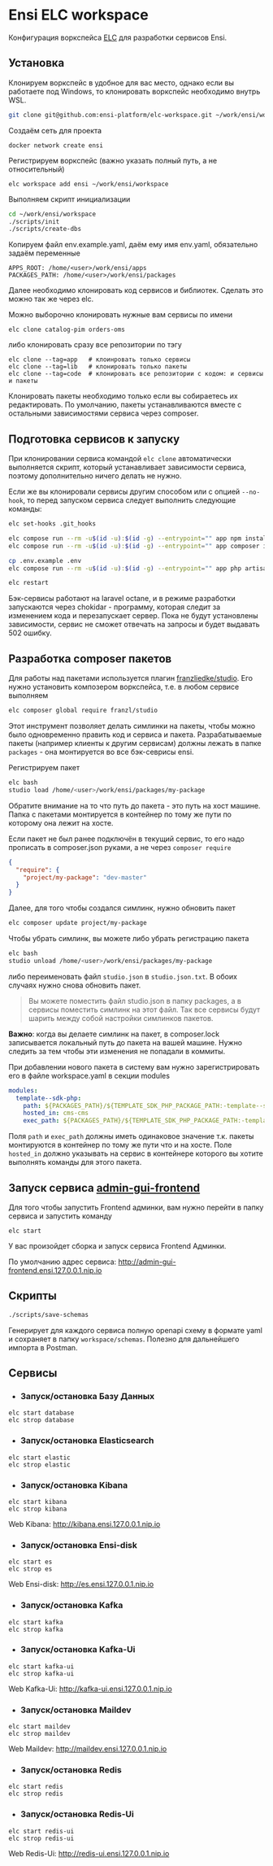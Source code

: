 # Ensi ELC workspace

Конфигурация воркспейса [ELC](https://github.com/ensi-platform/elc) для разработки сервисов Ensi.

## Установка

Клонируем воркспейс в удобное для вас место, однако если вы работаете под Windows, то клонировать воркспейс необходимо внутрь WSL.
```bash
git clone git@github.com:ensi-platform/elc-workspace.git ~/work/ensi/workspace
```
Создаём сеть для проекта
```
docker network create ensi
```
Регистрируем воркспейс (важно указать полный путь, а не относительный)
```
elc workspace add ensi ~/work/ensi/workspace
```
Выполняем скрипт инициализации
```bash
cd ~/work/ensi/workspace
./scripts/init
./scripts/create-dbs
```

Копируем файл env.example.yaml, даём ему имя env.yaml, обязательно задаём переменные
```
APPS_ROOT: /home/<user>/work/ensi/apps
PACKAGES_PATH: /home/<user>/work/ensi/packages
```

Далее необходимо клонировать код сервисов и библиотек.
Сделать это можно так же через elc.

Можно выборочно клонировать нужные вам сервисы по имени
```
elc clone catalog-pim orders-oms
```
либо клонировать сразу все репозитории по тэгу
```
elc clone --tag=app   # клоинровать только сервисы
elc clone --tag=lib   # клонировать только пакеты
elc clone --tag=code  # клонировать все репозитории с кодом: и сервисы и пакеты
```

Клонировать пакеты необходимо только если вы собираетесь их редактировать.
По умолчанию, пакеты устанавливаются вместе с остальными зависимостями сервиса через composer.

## Подготовка сервисов к запуску

При клонировании сервиса командой `elc clone` автоматически выполняется скрипт, который устанавливает зависимости сервиса,
поэтому дополнительно ничего делать не нужно.

Если же вы клонировали сервисы другим способом или с опцией `--no-hook`, то перед запуском сервиса следует выполнить следующие команды:

```bash
elc set-hooks .git_hooks

elc compose run --rm -u$(id -u):$(id -g) --entrypoint="" app npm install
elc compose run --rm -u$(id -u):$(id -g) --entrypoint="" app composer install

cp .env.example .env
elc compose run --rm -u$(id -u):$(id -g) --entrypoint="" app php artisan key:generate

elc restart
```
Бэк-сервисы работают на laravel octane, и в режиме разработки запускаются через chokidar - программу, которая следит за изменением кода и перезапускает сервер.
Пока не будут установлены зависимости, сервис не сможет отвечать на запросы и будет выдавать 502 ошибку.

## Разработка composer пакетов

Для работы над пакетами используется плагин [franzliedke/studio](https://github.com/franzliedke/studio).
Его нужно установить композером воркспейса, т.е. в любом сервисе выполняем
```bash
elc composer global require franzl/studio
```

Этот инструмент позволяет делать симлинки на пакеты, чтобы можно было одновременно править код и сервиса и пакета.
Разрабатываемые пакеты (например клиенты к другим сервисам) должны лежать в папке `packages` - она монтируется во все бэк-севрисы ensi.

Регистрируем пакет
```bash
elc bash
studio load /home/<user>/work/ensi/packages/my-package
```

Обратите внимание на то что путь до пакета - это путь на хост машине. Папка с пакетами монтируется в контейнер по тому же пути
по которому она лежит на хосте.

Если пакет не был ранее подключён в текущий сервис, то его надо прописать в composer.json руками, а не через `composer require`
```json
{
  "require": {
    "project/my-package": "dev-master"
  }
}
```

Далее, для того чтобы создался симлинк, нужно обновить пакет
```bash
elc composer update project/my-package
```

Чтобы убрать симлинк, вы можете либо убрать регистрацию пакета
```bash
elc bash
studio unload /home/<user>/work/ensi/packages/my-package
```
либо переименовать файл `studio.json` в `studio.json.txt`.
В обоих случаях нужно снова обновить пакет.

> Вы можете поместить файл studio.json в папку packages, а в сервисы поместить симлинк на этот файл. Так все сервисы будут шарить между собой настройки симлинков пакетов.

**Важно**: когда вы делаете симлинк на пакет, в composer.lock записывается локальный путь до пакета на вашей машине. Нужно следить за тем чтобы эти изменения не попадали в коммиты.

При добавлении нового пакета в систему вам нужно зарегистрировать его в файле workspace.yaml в секции modules
```yaml
modules:
  template--sdk-php:
    path: ${PACKAGES_PATH}/${TEMPLATE_SDK_PHP_PACKAGE_PATH:-template--sdk-php}
    hosted_in: cms-cms
    exec_path: ${PACKAGES_PATH}/${TEMPLATE_SDK_PHP_PACKAGE_PATH:-template--sdk-php}
```
Поля `path` и `exec_path` должны иметь одинаковое значение т.к. пакеты монтируются в контейнер по тому же пути что и на хосте.
Поле `hosted_in` должно указывать на сервис в контейнере которого вы хотите выполнять команды для этого пакета.

## Запуск сервиса [admin-gui-frontend](https://gitlab.com/greensight/ensi/admin-gui/admin-gui-frontend)
Для того чтобы запустить Frontend админки, вам нужно перейти в папку сервиса и запустить команду

```
elc start
```
У вас произойдет сборка и запуск сервиса Frontend Админки. 

По умолчанию адрес сервиса: http://admin-gui-frontend.ensi.127.0.0.1.nip.io

## Скрипты

```bash
./scripts/save-schemas
```
Генерирует для каждого сервиса полную openapi схему в формате yaml и сохраняет в папку `workspace/schemas`. Полезно для дальнейшего импорта в Postman.

## Сервисы 

- ### Запуск/остановка Базу Данных
```
elc start database
elc strop database
``` 

- ### Запуск/остановка Elasticsearch
```
elc start elastic
elc strop elastic
``` 
- ### Запуск/остановка Kibana
```
elc start kibana
elc strop kibana
``` 
Web Kibana: http://kibana.ensi.127.0.0.1.nip.io

- ### Запуск/остановка Ensi-disk
```
elc start es
elc strop es
``` 
Web Ensi-disk: http://es.ensi.127.0.0.1.nip.io

- ### Запуск/остановка Kafka
```
elc start kafka
elc strop kafka
``` 

- ### Запуск/остановка Kafka-Ui
```
elc start kafka-ui
elc strop kafka-ui
``` 
Web Kafka-Ui: http://kafka-ui.ensi.127.0.0.1.nip.io

- ### Запуск/остановка Maildev
```
elc start maildev
elc strop maildev
``` 
Web Maildev: http://maildev.ensi.127.0.0.1.nip.io

- ### Запуск/остановка Redis
```
elc start redis
elc strop redis
``` 
- ### Запуск/остановка Redis-Ui
```
elc start redis-ui
elc strop redis-ui
``` 
Web Redis-Ui: http://redis-ui.ensi.127.0.0.1.nip.io